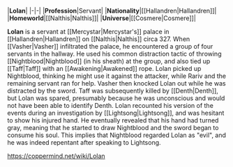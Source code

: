 |**Lolan**|
|-|-|
|**Profession**|Servant|
|**Nationality**|[[Hallandren\|Hallandren]]|
|**Homeworld**|[[Nalthis\|Nalthis]]|
|**Universe**|[[Cosmere\|Cosmere]]|

**Lolan** is a servant at [[Mercystar\|Mercystar's]] palace in [[Hallandren\|Hallandren]] on [[Nalthis\|Nalthis]] circa 327.
When [[Vasher\|Vasher]] infiltrated the palace, he encountered a group of four servants in the hallway. He used his common distraction tactic of throwing [[Nightblood\|Nightblood]] (in his sheath) at the group, and also tied up [[Taff\|Taff]] with an [[Awakening\|Awakened]] rope. Lolan picked up Nightblood, thinking he might use it against the attacker, while Rariv and the remaining servant ran for help. Vasher then knocked Lolan out while he was distracted by the sword. Taff was subsequently killed by [[Denth\|Denth]], but Lolan was spared, presumably because he was unconscious and would not have been able to identify Denth.
Lolan recounted his version of the events during an investigation by [[Lightsong\|Lightsong]], and was hesitant to show his injured hand. He eventually revealed that his hand had turned gray, meaning that he started to draw Nightblood and the sword began to consume his soul. This implies that Nightblood regarded Lolan as "evil", and he was indeed repentant after speaking to Lightsong.



https://coppermind.net/wiki/Lolan